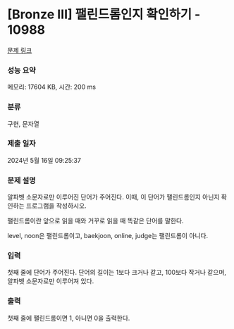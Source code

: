 # [Bronze III] 팰린드롬인지 확인하기 - 10988 

[문제 링크](https://www.acmicpc.net/problem/10988) 

### 성능 요약

메모리: 17604 KB, 시간: 200 ms

### 분류

구현, 문자열

### 제출 일자

2024년 5월 16일 09:25:37

### 문제 설명

<p>알파벳 소문자로만 이루어진 단어가 주어진다. 이때, 이 단어가 팰린드롬인지 아닌지 확인하는 프로그램을 작성하시오.</p>

<p>팰린드롬이란 앞으로 읽을 때와 거꾸로 읽을 때 똑같은 단어를 말한다. </p>

<p>level, noon은 팰린드롬이고, baekjoon, online, judge는 팰린드롬이 아니다.</p>

### 입력 

 <p>첫째 줄에 단어가 주어진다. 단어의 길이는 1보다 크거나 같고, 100보다 작거나 같으며, 알파벳 소문자로만 이루어져 있다.</p>

### 출력 

 <p>첫째 줄에 팰린드롬이면 1, 아니면 0을 출력한다.</p>

